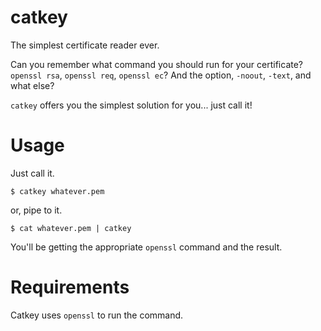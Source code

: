 # catkey

The simplest certificate reader ever.

Can you remember what command you should run for your certificate?
`openssl rsa`, `openssl req`, `openssl ec`? And the option, `-noout`, `-text`, and what else?

`catkey` offers you the simplest solution for you... just call it!

# Usage

Just call it.

```
$ catkey whatever.pem
```

or, pipe to it.

```
$ cat whatever.pem | catkey
```

You'll be getting the appropriate `openssl` command and the result.

# Requirements

Catkey uses `openssl` to run the command.
